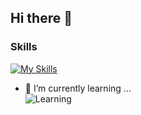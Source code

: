 ## Hi there 👋

### Skills  
[![My Skills](https://skillicons.dev/icons?i=python,java,html,css,js)](https://skillicons.dev)

- 🌱 I’m currently learning ...  
  ![Learning](https://skillicons.dev/icons?i=js,ts)

<!--
**bsakshat/bsakshat** is a ✨ _special_ ✨ repository because its `README.md` (this file) appears on your GitHub profile.

Here are some ideas to get you started:

- 🔭 I’m currently working on ...
- 👯 I’m looking to collaborate on ...
- 🤔 I’m looking for help with ...
- 💬 Ask me about ...
- 📫 How to reach me: ...
- 😄 Pronouns: ...
- ⚡ Fun fact: ...
-->
